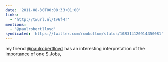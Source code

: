 ```yaml
---
date: '2011-08-30T00:08:33+01:00'
links:
  - 'http://twurl.nl/tv6f4r'
mentions:
  - '@paulrobertlloyd'
syndicated: 'https://twitter.com/roobottom/status/108314120914350081'
---
```

my friend [@paulrobertlloyd](https://twitter.com/@paulrobertlloyd) has an interesting interpretation of the importance of one S.Jobs, 
